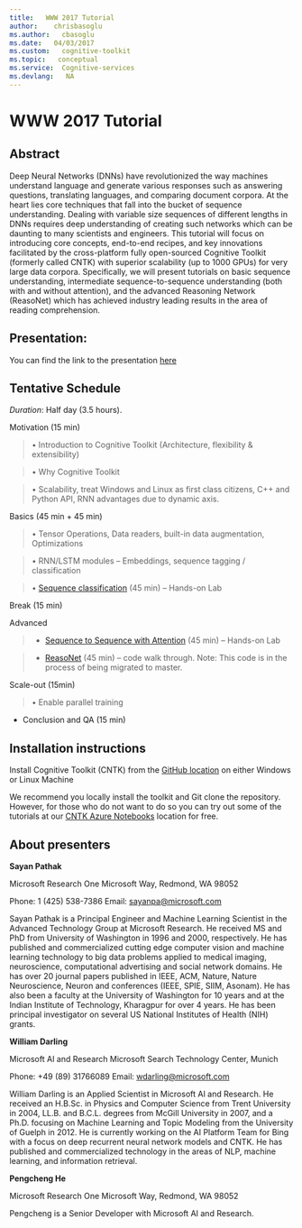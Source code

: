 ```yaml
---
title:   WWW 2017 Tutorial
author:    chrisbasoglu
ms.author:   cbasoglu
ms.date:   04/03/2017
ms.custom:   cognitive-toolkit
ms.topic:   conceptual
ms.service:  Cognitive-services
ms.devlang:   NA
---
```


# WWW 2017 Tutorial

## Abstract

Deep Neural Networks (DNNs) have revolutionized the way machines understand language and generate various responses such as answering questions, translating languages, and comparing document corpora. At the heart lies core techniques that fall into the bucket of sequence understanding. Dealing with variable size sequences of different lengths in DNNs requires deep understanding of creating such networks which can be daunting to many scientists and engineers. This tutorial will focus on introducing core concepts, end-to-end recipes, and key innovations facilitated by the cross-platform fully open-sourced Cognitive Toolkit (formerly called CNTK) with superior scalability (up to 1000 GPUs) for very large data corpora. Specifically, we will present tutorials on basic sequence understanding, intermediate sequence-to-sequence understanding (both with and without attention), and the advanced Reasoning Network (ReasoNet) which has achieved industry leading results in the area of reading comprehension.

## Presentation:
You can find the link to the presentation [here](https://cntk.ai/Tutorials/WWW2017/WWW_2017_CNTK_Tutorial_Language_and_sequence.pdf)

## Tentative Schedule

*Duration*: Half day (3.5 hours). 

Motivation (15 min)

> •	Introduction to Cognitive Toolkit (Architecture, flexibility & extensibility)

> •	Why Cognitive Toolkit 

> •	Scalability, treat Windows and Linux as first class citizens, C++ and Python API, RNN advantages due to dynamic axis.

Basics (45 min + 45 min)

> •	Tensor Operations, Data readers, built-in data augmentation, Optimizations 

> •	RNN/LSTM modules – Embeddings, sequence tagging / classification

> •	[Sequence classification](https://github.com/Microsoft/CNTK/blob/v2.0.beta15.0/Tutorials/CNTK_202_Language_Understanding.ipynb) (45 min) – Hands-on Lab

Break (15 min)

Advanced 

> *	[Sequence to Sequence with Attention](https://github.com/Microsoft/CNTK/blob/v2.0.beta15.0/Tutorials/CNTK_204_Sequence_To_Sequence.ipynb) (45 min) – Hands-on Lab

> *	[ReasoNet](https://github.com/Microsoft/CNTK/blob/penhe/reasonet_tutorial/Tutorials/CNTK_302_ReasoNet.ipynb) (45 min) – code walk through. Note: This code is in the process of being migrated to master.

Scale-out (15min)

> •	Enable parallel training

*	Conclusion and QA (15 min)



## Installation instructions

Install Cognitive Toolkit (CNTK) from the [GitHub location](./Setup-CNTK-on-your-machine.md) on either Windows or Linux Machine

We recommend you locally install the toolkit and Git clone the repository. However, for those who do not want to do so you can try out some of the tutorials at our [CNTK Azure Notebooks](http://notebooks.azure.com/cntk/libraries/tutorials) location for free. 

## About presenters

**Sayan Pathak**

Microsoft Research
One Microsoft Way, 
Redmond, WA 98052

Phone: 1 (425) 538-7386
Email: sayanpa@microsoft.com 

Sayan Pathak is a Principal Engineer and Machine Learning Scientist in the Advanced Technology Group at Microsoft Research. He received MS and PhD from University of Washington in 1996 and 2000, respectively.  He has published and commercialized cutting edge computer vision and machine learning technology to big data problems applied to medical imaging, neuroscience, computational advertising and social network domains. He has over 20 journal papers published in IEEE, ACM, Nature, Nature Neuroscience, Neuron and conferences (IEEE, SPIE, SIIM, Asonam). He has also been a faculty at the University of Washington for 10 years and at the Indian Institute of Technology, Kharagpur for over 4 years. He has been principal investigator on several US National Institutes of Health (NIH) grants. 

**William Darling** 

Microsoft AI and Research
Microsoft Search Technology Center, 
Munich

Phone: +49 (89) 31766089
Email: wdarling@microsoft.com 

William Darling is an Applied Scientist in Microsoft AI and Research. He received an H.B.Sc. in Physics and Computer Science from Trent University in 2004, LL.B. and B.C.L. degrees from McGill University in 2007, and a Ph.D. focusing on Machine Learning and Topic Modeling from the University of Guelph in 2012. He is currently working on the AI Platform Team for Bing with a focus on deep recurrent neural network models and CNTK.  He has published and commercialized technology in the areas of NLP, machine learning, and information retrieval.

**Pengcheng He**

Microsoft Research
One Microsoft Way, 
Redmond, WA 98052

Pengcheng is a Senior Developer with Microsoft AI and Research.

